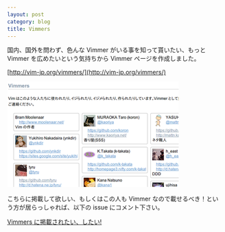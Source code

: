 ```yaml
---
layout: post
category: blog
title: Vimmers
---
```

国内、国外を問わず、色んな Vimmer がいる事を知って貰いたい、もっと Vimmer を広めたいという気持ちから Vimmer ページを作成しました。

[http://vim-jp.org/vimmers/](http://vim-jp.org/vimmers/)

![](/assets/images/vimmers-screenshot.png)

こちらに掲載して欲しい、もしくはこの人も Vimmer なので載せるべき！という方が居らっしゃれば、以下の issue にコメント下さい。

[Vimmers に掲載されたい、したい!](https://github.com/vim-jp/vim-jp.github.com/issues/79)

